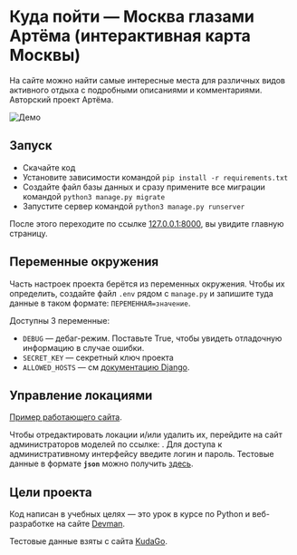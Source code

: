 # Куда пойти — Москва глазами Артёма (интерактивная карта Москвы)

На сайте можно найти самые интересные места для различных видов активного отдыха 
с подробными описаниями и комментариями. Авторский проект Артёма.

![Демо](https://dvmn.org/media/lessons/ezgif.com-gif-maker_4nWhtfQ.gif)

## Запуск

- Скачайте код
- Установите зависимости командой `pip install -r requirements.txt`
- Создайте файл базы данных и сразу примените все миграции командой `python3 manage.py migrate`
- Запустите сервер командой `python3 manage.py runserver`

После этого переходите по ссылке [127.0.0.1:8000](http://127.0.0.1:8000), вы увидите главную страницу.

## Переменные окружения

Часть настроек проекта берётся из переменных окружения. Чтобы их определить, создайте файл `.env` рядом с `manage.py` и запишите туда данные в таком формате: `ПЕРЕМЕННАЯ=значение`.

Доступны 3 переменные:
- `DEBUG` — дебаг-режим. Поставьте True, чтобы увидеть отладочную информацию в случае ошибки.
- `SECRET_KEY` — секретный ключ проекта
- `ALLOWED_HOSTS` — см [документацию Django](https://docs.djangoproject.com/en/3.1/ref/settings/#allowed-hosts).

## Управление локациями

[Пример работающего сайта]().

Чтобы отредактировать локации и/или удалить их, перейдите на сайт администраторов моделей по ссылке: []().
Для доступа к административному интерфейсу введите логин и пароль.
Тестовые данные в формате **`json`** можно получить [здесь](https://github.com/devmanorg/where-to-go-frontend/tree/master/places).

## Цели проекта

Код написан в учебных целях — это урок в курсе по Python и веб-разработке на сайте [Devman](https://dvmn.org).

Тестовые данные взяты с сайта [KudaGo](https://kudago.com).